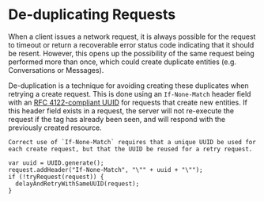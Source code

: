 # De-duplicating Requests

When a client issues a network request, it is always possible for the request to timeout or return a recoverable error status code indicating that it should be resent. However, this opens up the possibility of the same request being performed more than once, which could create duplicate entities (e.g. Conversations or Messages).

De-duplication is a technique for avoiding creating these duplicates when retrying a create request.  This is done using an `If-None-Match` header field with an [RFC 4122-compliant UUID](http://www.ietf.org/rfc/rfc4122.txt)  for requests that create new entities. If this header field exists in a request, the server will not re-execute the request if the tag has already been seen, and will respond with the previously created resource.

```emphasis
Correct use of `If-None-Match` requires that a unique UUID be used for each create request, but that the UUID be reused for a retry request.
```

```text
var uuid = UUID.generate();
request.addHeader("If-None-Match", "\"" + uuid + "\"");
if (!tryRequest(request)) {
  delayAndRetryWithSameUUID(request);
}
```
